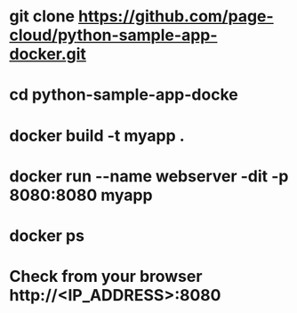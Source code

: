 # git clone https://github.com/page-cloud/python-sample-app-docker.git
# cd python-sample-app-docke
# docker build -t myapp .
# docker run --name webserver -dit -p 8080:8080 myapp
# docker ps
# Check from your browser http://<IP_ADDRESS>:8080
